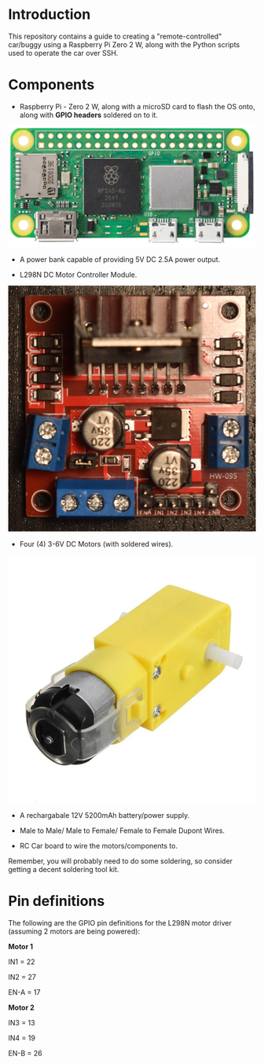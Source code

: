 # Introduction

This repository contains a guide to creating a "remote-controlled" car/buggy using a Raspberry Pi Zero 2 W, along with the Python scripts used to operate the car over SSH. 

# Components

- Raspberry Pi - Zero 2 W, along with a microSD card to flash the OS onto, along with **GPIO headers** soldered on to it.

![](images/zero2-close-up.png)

- A power bank capable of providing 5V DC 2.5A power output.

- L298N DC Motor Controller Module.

![](images/l298n_module_crop.JPG)

- Four (4) 3-6V DC Motors (with soldered wires).

![](images/dc_motor.webp)

- A rechargabale 12V 5200mAh battery/power supply.

- Male to Male/ Male to Female/ Female to Female Dupont Wires.

- RC Car board to wire the motors/components to. 

Remember, you will probably need to do some soldering, so consider getting a decent soldering tool kit.

# Pin definitions

The following are the GPIO pin definitions for the L298N motor driver (assuming 2 motors are being powered):

**Motor 1**

IN1 = 22

IN2 = 27

EN-A = 17

**Motor 2**

IN3 = 13

IN4 = 19

EN-B = 26


